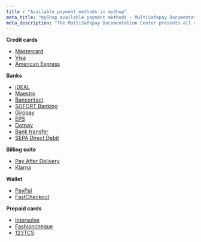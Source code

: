 ```yaml
---
title : "Available payment methods in myShop"
meta_title: "myShop available payment methods - MultiSafepay Documentation Center"
meta_description: "The MultiSafepay Documentation Center presents all relevant information about our Plugins and API. You can also find support pages for Payment Methods, Tools and General Questions as well as the contact details of our Support and Integration Teams."
---
```

__Credit cards__
+ [Mastercard](/payment-methods/credit-and-debit-cards/mastercard/)
+ [Visa](/payment-methods/credit-and-debit-cards/visa/)
+ [American Express](/payment-methods/credit-and-debit-cards/american-express/)

__Banks__
+ [iDEAL](/payment-methods/ideal/)
+ [Maestro](/payment-methods/maestro/)
+ [Bancontact](/payment-methods/bancontact/)
+ [SOFORT Banking](/payment-methods/sofort-banking/)
+ [Giropay](/payment-methods/giropay/)
+ [EPS](/payment-methods/eps/)
+ [Dotpay](/payment-methods/dotpay/)
+ [Bank transfer](/payment-methods/bank-transfer/)
+ [SEPA Direct Debit](/payment-methods/banks/sepa-direct-debit/)

__Billing suite__
+ [Pay After Delivery](/payment-methods/pay-after-delivery/)
+ [Klarna](/payment-methods/klarna/)

__Wallet__
+ [PayPal](/payment-methods/paypal/)
+ [FastCheckout](/payment-methods/fastcheckout/)

__Prepaid cards__
+ [Intersolve](/payment-methods/gift-cards/)
+ [Fashioncheque](/payment-methods/gift-cards/)
+ [123TCS](/payment-methods/gift-cards/)